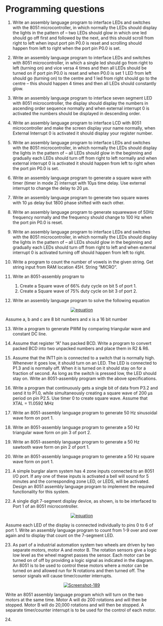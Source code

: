 # Programming questions 

1.	Write an assembly language program to interface LEDs and switches with the 8051 microcontroller, in which normally the LEDs should display the lights in the pattern of – two LEDs should glow in which one led should go off first and followed by the next, and this should scroll from right to left when input port pin P0.0 is reset and scrolling should happen from left to right when the port pin P0.0 is set.

2.	Write an assembly language program to interface LEDs and switches with 8051 microcontroller, in which a single led should go from right to left (turning on) and vice versa 4 times and then all LEDs should be turned on if port pin P0.0 is reset and when P0.0 is set 1 LED from left should go (turning on) to the centre and 1 led from right should go to the centre – this should happen 4 times and then all LEDs should constantly glow. 

3.	Write an assembly language program to interface seven segment LED with 8051 microcontroller, the display should display the numbers in ascending order sequence normally and when external interrupt 0 is activated the numbers should be displayed in descending order.

4.	Write an assembly language program to interface LCD with 8051 microcontroller and make the screen display your name normally, when External Interrupt 0 is activated it should display your register number.

5.	Write an assembly language program to interface LEDs and switches with the 8051 microcontroller, in which normally the LEDs should display the lights in the pattern of – all LEDs should glow in the beginning and gradually each LEDs should turn off from right to left normally and when external interrupt 0 is activated it should happen from left to right when the port pin P0.0 is set.

6.	Write an assembly language program to generate a square wave with timer (timer in mode 2) interrupt with 10μs time delay. Use external interrupt to change the delay to 20 μs.

7.	Write an assembly language program to generate two square waves with 10 μs delay but 1800 phase shifted with each other.

8.	Write an assembly language program to generate squarewave of 50Hz frequency normally and the frequency should change to 100 Hz when the port pin P0.0 is reset.

9.	Write an assembly language program to interface LEDs and switches with the 8051 microcontroller, in which normally the LEDs should display the lights in the pattern of – all LEDs should glow in the beginning and gradually each LEDs should turn off from right to left and when external interrupt 0 is activated turning off should happen from left to right.

10.	Write a program to count the number of vowels in the given string. Get string input from RAM location 45H. String “MICRO”. 

11. Write an 8051-assembly program to 
    1. Create a Square wave of 66% duty cycle on bit 5 of port 1.
    2. Create a Square wave of 75% duty cycle on bit 3 of port 2.

12. Write an assembly language program to solve the following equation <br />
<p align = 'center'><a href="https://imgbb.com/"><img src="https://i.ibb.co/K2H9pnq/equation.png" alt="equation" border="0"></a></p>
Assume a, b and c are 8 bit numbers and x is a 16 bit number

13. Write a program to generate PWM by comparing triangular wave and constant DC line.

14. Assume that register “A” has packed BCD. Write a program to convert packed BCD  into two unpacked numbers and place them in R2 & R6.

15. Assume that the INT1 pin is connected to a switch that is normally high. Whenever it goes low, it should turn on an LED. The LED is connected to P1.3 and is normally off. When it is turned on it should stay on for a fraction of second. As long as the switch is pressed low, the LED should stay on. Write an 8051-assembly program with the above specifications.

16. Write a program that continuously gets a single bit of data from P3.2 and send it to P1.0, while simultaneously creating a square wave of 200 µs period on pin P2.5. Use timer 0 to create square wave. Assume that XTAL = 11.0592 MHz

17. Write an 8051-assembly language program to generate 50 Hz sinusoidal wave form on port 1. 

18. Write an 8051-assembly language program to generate a 50 Hz triangular wave form on pin 3 of port 2.

19. Write an 8051-assembly language program to generate a 50 Hz sawtooth wave form on pin 2 of port 1.

20. Write an 8051-assembly language program to generate a 50 Hz square wave form on port 1.

21.  A simple burglar alarm system has 4 zone inputs connected to an 8051 I/O port. If any one of these inputs is activated a bell will sound for 5 minutes and the corresponding zone LED, or LEDS, will be activated. Design an 8051 assembly language program to implement the required functionality for this system. 

22. A single digit 7-segment display device, as shown, is to be interfaced to Port 1 of an 8051 microcontroller. <br />
<p align = "center"><a href="https://imgbb.com/"><img src="https://i.ibb.co/0rwXgLz/equation.png" alt="equation" border="0"></a></p>
Assume each LED of the display is connected individually to pins 0 to 6 of port 1. Write an assembly language program to count from 1-9 over and over again and to display that count on the 7-segment LED.


23. As part of a industrial automation system two wheels are driven by two separate motors, motor A and motor B. The rotation sensors give a logic low level as the wheel magnet passes the sensor. Each motor can be turned on of off by providing a logic signal as indicated in the diagram. An 8051 is to be used to control these motors where a motor can be turned on and allowed run for N rotations and then turned off. The sensor signals will cause timer/counter interrupts. <br />
<p align = "center"><a href="https://imgbb.com/"><img src="https://i.ibb.co/Nnnhtnr/Screenshot-189.png" alt="Screenshot-189" border="0"></a></p>
Write an 8051 assembly language program which will turn on the two motors at the same time. Motor A will do 200 rotations and will then be stopped. Motor B will do 20,000 rotations and will then be stopped. A separate timer/counter interrupt is to be used for the control of each motor. 

24. 



